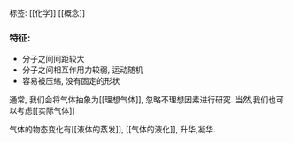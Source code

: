 标签: [[化学]] [[概念]]
### 特征: 
+ 分子之间间距较大
+ 分子之间相互作用力较弱, 运动随机
+ 容易被压缩, 没有固定的形状

通常, 我们会将气体抽象为[[理想气体]], 忽略不理想因素进行研究. 当然,我们也可以考虑[[实际气体]]

气体的物态变化有[[液体的蒸发]], [[气体的液化]], 升华,凝华.